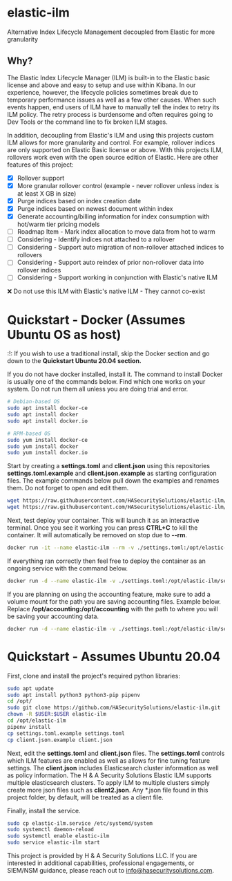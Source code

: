 # elastic-ilm
Alternative Index Lifecycle Management decoupled from Elastic for more granularity

## Why?
The Elastic Index Lifecycle Manager (ILM) is built-in to the Elastic basic license and above and easy to setup and use within Kibana. In our experience, however, the lifecycle policies sometimes break due to temporary performance issues as well as a few other causes. When such events happen, end users of ILM have to manually tell the index to retry its ILM policy. The retry process is burdensome and often requires going to Dev Tools or the command line to fix broken ILM stages.

In addition, decoupling from Elastic's ILM and using this projects custom ILM allows for more granularity and control. For example, rollover indices are only supported on Elastic Basic license or above. With this projects ILM, rollovers work even with the open source edition of Elastic. Here are other features of this project:

- [x] Rollover support
- [x] More granular rollover control (example - never rollover unless index is at least X GB in size)
- [x] Purge indices based on index creation date
- [x] Purge indices based on newest document within index
- [x] Generate accounting/billing information for index consumption with hot/warm tier pricing models
- [ ] Roadmap Item - Mark index allocation to move data from hot to warm
- [ ] Considering - Identify indices not attached to a rollover
- [ ] Considering - Support auto migration of non-rollover attached indices to rollovers
- [ ] Considering - Support auto reindex of prior non-rollover data into rollover indices
- [ ] Considering - Support working in conjunction with Elastic's native ILM

:x: Do not use this ILM with Elastic's native ILM - They cannot co-exist

# Quickstart - Docker (Assumes Ubuntu OS as host)

:!: If you wish to use a traditional install, skip the Docker section and go down to the **Quickstart Ubuntu 20.04 section.**

If you do not have docker installed, install it. The command to install Docker is usually one of the commands below. Find which one works on your system. Do not run them all unless you are doing trial and error.

```bash
# Debian-based OS
sudo apt install docker-ce
sudo apt install docker
sudo apt install docker.io

# RPM-based OS
sudo yum install docker-ce
sudo yum install docker
sudo yum install docker.io
```

Start by creating a **settings.toml** and **client.json** using this repositories **settings.toml.example** and **client.json.example** as starting configuration files. The example commands below pull down the examples and renames them. Do not forget to open and edit them.

```bash
wget https://raw.githubusercontent.com/HASecuritySolutions/elastic-ilm/main/client.json.example -O client.json
wget https://raw.githubusercontent.com/HASecuritySolutions/elastic-ilm/main/settings.toml.example -O settings.toml
```

Next, test deploy your container. This will launch it as an interactive terminal. Once you see it working you can press **CTRL+C** to kill the container. It will automatically be removed on stop due to **--rm**.

```bash
docker run -it --name elastic-ilm --rm -v ./settings.toml:/opt/elastic-ilm/settings.toml:ro -v ./client.json:/opt/elastic-ilm/client.json:ro hasecuritysolutions/elastic-ilm:latest
```

If everything ran correctly then feel free to deploy the container as an ongoing service with the command below.

```bash
docker run -d --name elastic-ilm -v ./settings.toml:/opt/elastic-ilm/settings.toml:ro -v ./client.json:/opt/elastic-ilm/client.json:ro hasecuritysolutions/elastic-ilm:latest
```

If you are planning on using the accounting feature, make sure to add a volume mount for the path you are saving accounting files. Example below. Replace **/opt/accounting:/opt/accounting** with the path to where you will be saving your accounting data.

```bash
docker run -d --name elastic-ilm -v ./settings.toml:/opt/elastic-ilm/settings.toml:ro -v ./client.json:/opt/elastic-ilm/client.json:ro -v /opt/accounting:/opt/accounting hasecuritysolutions/elastic-ilm:latest
```

# Quickstart - Assumes Ubuntu 20.04

First, clone and install the project's required python libraries:

```bash
sudo apt update
sudo apt install python3 python3-pip pipenv
cd /opt/
sudo git clone https://github.com/HASecuritySolutions/elastic-ilm.git
chown -R $USER:$USER elastic-ilm
cd /opt/elastic-ilm
pipenv install
cp settings.toml.example settings.toml
cp client.json.example client.json
```

Next, edit the **settings.toml** and **client.json** files. The **settings.toml** controls which ILM features are enabled as well as allows for fine tuning feature settings. The **client.json** includes Elasticsearch cluster information as well as policy information. The H & A Security Solutions Elastic ILM supports multiple elasticsearch clusters. To apply ILM to multiple clusters simply create more json files such as **client2.json**. Any \*.json file found in this project folder, by default, will be treated as a client file.

Finally, install the service.

```bash
sudo cp elastic-ilm.service /etc/systemd/system
sudo systemctl daemon-reload
sudo systemctl enable elastic-ilm
sudo service elastic-ilm start
```

This project is provided by H & A Security Solutions LLC. If you are interested in additional capabilities, professional engagements, or SIEM/NSM guidance, please reach out to info@hasecuritysolutions.com.
